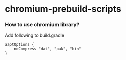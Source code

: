 # chromium-prebuild-scripts

### How to use chromium library?

Add following to build.gradle

    aaptOptions {
        noCompress "dat", "pak", "bin"
    }
    
    
